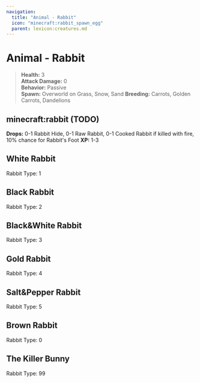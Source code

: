 ```yaml
---
navigation:
  title: "Animal - Rabbit"
  icon: "minecraft:rabbit_spawn_egg"
  parent: lexicon:creatures.md
---
```


# Animal - Rabbit

> __Health:__ 3     
> __Attack Damage:__ 0    
> __Behavior:__ Passive     
> __Spawn:__ Overworld on Grass, Snow, Sand 
> __Breeding:__ Carrots, Golden Carrots, Dandelions 

## minecraft:rabbit (TODO)

<GameScene zoom={2}>
  <Entity id="minecraft:rabbit" />
</GameScene>

__Drops:__ 0-1 Rabbit Hide, 0-1 Raw Rabbit, 0-1 Cooked Rabbit if killed with fire, 10% chance for Rabbit's Foot  __XP:__ 1-3

## White Rabbit

<GameScene zoom={2}>
  <Entity id="minecraft:rabbit" data="{RabbitType:1}" />
</GameScene>

Rabbit Type: 1

## Black Rabbit

<GameScene zoom={2}>
  <Entity id="minecraft:rabbit" data="{RabbitType:2}" />
</GameScene>

Rabbit Type: 2

## Black&White Rabbit

<GameScene zoom={2}>
  <Entity id="minecraft:rabbit" data="{RabbitType:3}" />
</GameScene>

Rabbit Type: 3

## Gold Rabbit

<GameScene zoom={2}>
  <Entity id="minecraft:rabbit" data="{RabbitType:4}" />
</GameScene>

Rabbit Type: 4

## Salt&Pepper Rabbit

<GameScene zoom={2}>
  <Entity id="minecraft:rabbit" data="{RabbitType:5}" />
</GameScene>

Rabbit Type: 5

## Brown Rabbit

<GameScene zoom={2}>
  <Entity id="minecraft:rabbit" data="{RabbitType:0}" />
</GameScene>

Rabbit Type: 0

## The Killer Bunny

<GameScene zoom={2}>
  <Entity id="minecraft:rabbit" data="{RabbitType:99}" />
</GameScene>

Rabbit Type: 99

